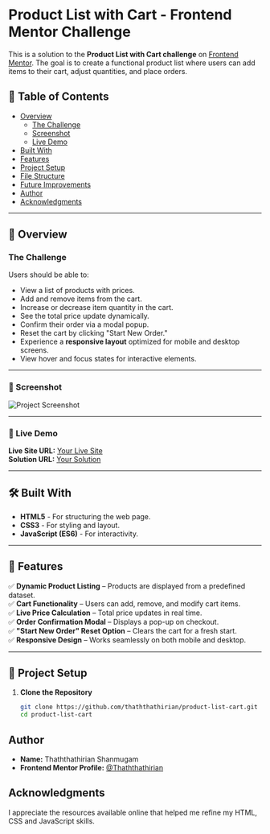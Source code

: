 # Product List with Cart - Frontend Mentor Challenge

This is a solution to the **Product List with Cart challenge** on [Frontend Mentor](https://www.frontendmentor.io/challenges/product-list-with-cart-5MmqLVAp_d). The goal is to create a functional product list where users can add items to their cart, adjust quantities, and place orders.

## 📝 Table of Contents

- [Overview](#overview)
  - [The Challenge](#the-challenge)
  - [Screenshot](#screenshot)
  - [Live Demo](#live-demo)
- [Built With](#built-with)
- [Features](#features)
- [Project Setup](#project-setup)
- [File Structure](#file-structure)
- [Future Improvements](#future-improvements)
- [Author](#author)
- [Acknowledgments](#acknowledgments)

---

## 📌 Overview

### The Challenge

Users should be able to:

- View a list of products with prices.
- Add and remove items from the cart.
- Increase or decrease item quantity in the cart.
- See the total price update dynamically.
- Confirm their order via a modal popup.
- Reset the cart by clicking "Start New Order."
- Experience a **responsive layout** optimized for mobile and desktop screens.
- View hover and focus states for interactive elements.

---

### 📸 Screenshot

![Project Screenshot](./screenshot.jpg)

---

### 🔗 Live Demo

**Live Site URL:** [Your Live Site](#)  
**Solution URL:** [Your Solution](#)

---

## 🛠️ Built With

- **HTML5** - For structuring the web page.
- **CSS3** - For styling and layout.
- **JavaScript (ES6)** - For interactivity.

---

## 🚀 Features

✅ **Dynamic Product Listing** – Products are displayed from a predefined dataset.  
✅ **Cart Functionality** – Users can add, remove, and modify cart items.  
✅ **Live Price Calculation** – Total price updates in real time.  
✅ **Order Confirmation Modal** – Displays a pop-up on checkout.  
✅ **"Start New Order" Reset Option** – Clears the cart for a fresh start.  
✅ **Responsive Design** – Works seamlessly on both mobile and desktop.

---

## 🔧 Project Setup

1. **Clone the Repository**
   ```sh
   git clone https://github.com/thaththathirian/product-list-cart.git
   cd product-list-cart
   ```

## Author

- **Name:** Thaththathirian Shanmugam
- **Frontend Mentor Profile:** [@Thaththathirian](https://www.frontendmentor.io/profile/Thaththathirian)

## Acknowledgments

I appreciate the resources available online that helped me refine my HTML, CSS and JavaScript skills.
